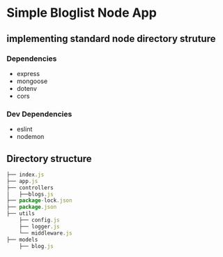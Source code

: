 # Simple Bloglist Node App

## implementing standard node directory struture

### Dependencies

- express
- mongoose
- dotenv
- cors

### Dev Dependencies

- eslint
- nodemon

## Directory structure

```javascript
├── index.js
├── app.js
├── controllers
│   ├──blogs.js
├── package-lock.json
├── package.json
├── utils
    ├── config.js
    ├── logger.js
    └── middleware.js
├── models
    ├── blog.js
```
